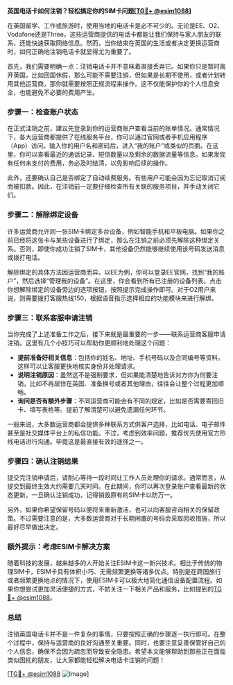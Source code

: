 **英国电话卡如何注销？轻松搞定你的SIM卡问题[[TG💪+ @esim1088](https://t.me/s/esim1088)]**

在英国留学、工作或旅游时，使用当地的电话卡是必不可少的。无论是EE、O2、Vodafone还是Three，这些运营商提供的电话卡都能让我们保持与家人朋友的联系，还能快速获取网络信息。然而，当你结束在英国的生活或者决定更换运营商时，如何正确地注销电话卡就显得尤为重要了。

首先，我们需要明确一点：注销电话卡并不意味着直接丢弃它。如果你只是暂时离开英国，比如回国休假，那么可能不需要注销，但如果是长期不使用，或者计划转用其他运营商，那你就需要按照正规流程来操作。这不仅能保护你的个人信息安全，也能避免不必要的费用产生。

### 步骤一：检查账户状态

在正式注销之前，建议先登录到你的运营商账户查看当前的账单情况。通常情况下，各大运营商都提供了在线服务平台，你可以通过官网或者手机应用程序（App）访问。输入你的用户名和密码后，进入“我的账户”或类似的页面。在这里，你可以查看最近的通话记录、短信数量以及剩余的数据流量等信息。如果发现有任何未支付的费用，务必及时结清，以免影响后续的操作。

此外，还要确认自己是否绑定了自动续费服务。有些用户可能会因为忘记取消订阅而被扣款。因此，在注销前一定要仔细检查所有关联的服务项目，并手动关闭它们。

### 步骤二：解除绑定设备

许多运营商允许同一张SIM卡绑定多台设备，例如智能手机和平板电脑。如果你之前已经将这张卡与某些设备进行了绑定，那么在注销之前必须先解除这种绑定关系。否则，即使你成功注销了SIM卡，其他设备仍然能够继续使用该号码发送消息或拨打电话。

解除绑定的具体方法因运营商而异。以EE为例，你可以登录EE官网，找到“我的账户”，然后选择“管理我的设备”。在这里，你会看到所有已注册的设备列表。点击你想解除绑定的设备旁边的选项按钮，按照提示完成操作即可。对于O2用户来说，则需要拨打客服热线150，根据语音指示选择相应的功能模块来进行解绑。

### 步骤三：联系客服申请注销

当你完成了上述准备工作之后，接下来就是最重要的一步——联系运营商客服申请注销。这里有几个小技巧可以帮助你更顺利地处理这个问题：

- **提前准备好相关信息**：包括你的姓名、地址、手机号码以及合同编号等资料。这样可以让客服更快地核实身份并处理请求。
- **说明注销原因**：虽然这不是强制要求，但如果能清楚地告诉对方你为何要注销，比如不再居住在英国、准备换号或者其他理由，往往会让整个过程更加顺畅。
- **询问是否有额外步骤**：不同运营商可能会有不同的规定，比如是否需要寄回旧卡、填写表格等。提前了解清楚可以避免遗漏任何环节。

一般来说，大多数运营商都会提供多种联系方式供客户选择，比如电话、电子邮件甚至是社交媒体平台上的私信功能。不过，考虑到效率问题，推荐优先使用官方热线电话进行沟通。毕竟这是最直接有效的途径之一。

### 步骤四：确认注销结果

提交完注销申请后，请耐心等待一段时间让工作人员处理你的请求。通常而言，从提交到最终生效大约需要几天时间。在此期间，你可以再次登录账户查看最新的状态更新。一旦确认注销成功，记得销毁原有的SIM卡以防万一。

另外，如果你希望保留号码以便将来重新激活，也可以向客服咨询相关的保留政策。不过需要注意的是，大多数运营商对于长期闲置的号码会采取回收措施，所以最好尽早做出决定。

### 额外提示：考虑ESIM卡解决方案

随着科技的发展，越来越多的人开始关注ESIM卡这一新兴技术。相比于传统的物理SIM卡，ESIM卡具有体积小巧、无需频繁更换等诸多优点。特别是在跨国旅行或者频繁更换地点的情况下，使用ESIM卡可以极大地简化通信设备配置流程。如果你想尝试更加灵活便捷的方式，不妨关注一下相关产品和服务，比如提到的[TG💪+ @esim1088](https://t.me/s/esim1088)。

### 总结

注销英国电话卡并不是一件复杂的事情，只要按照正确的步骤逐一执行即可。在整个过程中，保持与运营商的良好沟通至关重要。同时，也要注意妥善保管好自己的个人信息，确保不会因为疏忽而导致安全隐患。希望本文能够帮助到那些正在面临类似困扰的朋友，让大家都能轻松解决电话卡注销的问题！

[[TG💪+ @esim1088](https://t.me/s/esim1088) ![Image](https://i.postimg.cc/4NQfJmqS/Snipaste-2025-05-13-00-14-12.png)]